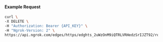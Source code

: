 <!-- Code generated for API Clients. DO NOT EDIT. -->

#### Example Request

```bash
curl \
-X DELETE \
-H "Authorization: Bearer {API_KEY}" \
-H "Ngrok-Version: 2" \
https://api.ngrok.com/edges/https/edghts_2uWzOnM9iQTRLVRHedzSrIJZT92/routes/edghtsrt_2uWzOmrjbBU5pTaFfZKdJByY2og/oauth
```
